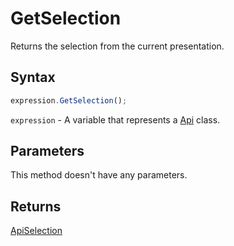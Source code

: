 # GetSelection

Returns the selection from the current presentation.

## Syntax

```javascript
expression.GetSelection();
```

`expression` - A variable that represents a [Api](../Api.md) class.

## Parameters

This method doesn't have any parameters.

## Returns

[ApiSelection](../../ApiSelection/ApiSelection.md)
